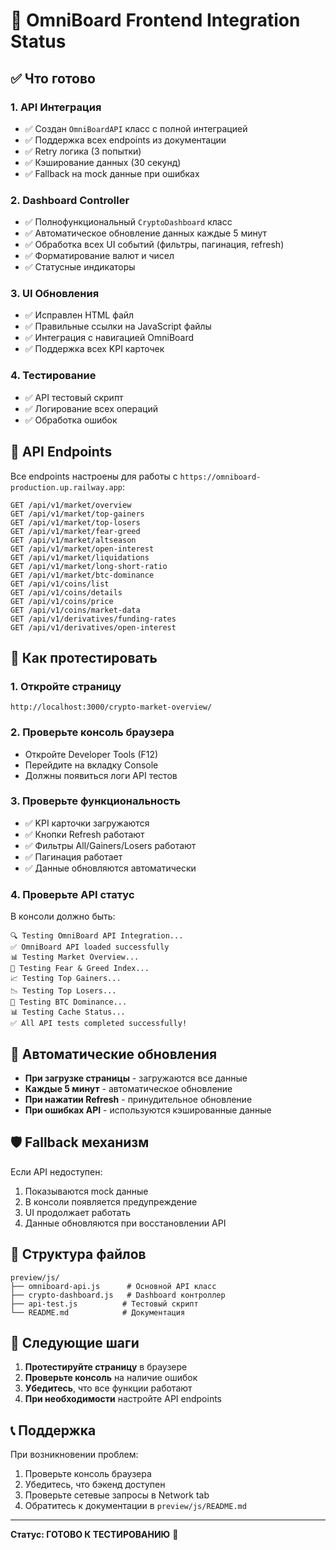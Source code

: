 # 🚀 OmniBoard Frontend Integration Status

## ✅ Что готово

### 1. **API Интеграция**
- ✅ Создан `OmniBoardAPI` класс с полной интеграцией
- ✅ Поддержка всех endpoints из документации
- ✅ Retry логика (3 попытки)
- ✅ Кэширование данных (30 секунд)
- ✅ Fallback на mock данные при ошибках

### 2. **Dashboard Controller**
- ✅ Полнофункциональный `CryptoDashboard` класс
- ✅ Автоматическое обновление данных каждые 5 минут
- ✅ Обработка всех UI событий (фильтры, пагинация, refresh)
- ✅ Форматирование валют и чисел
- ✅ Статусные индикаторы

### 3. **UI Обновления**
- ✅ Исправлен HTML файл
- ✅ Правильные ссылки на JavaScript файлы
- ✅ Интеграция с навигацией OmniBoard
- ✅ Поддержка всех KPI карточек

### 4. **Тестирование**
- ✅ API тестовый скрипт
- ✅ Логирование всех операций
- ✅ Обработка ошибок

## 🔗 API Endpoints

Все endpoints настроены для работы с `https://omniboard-production.up.railway.app`:

```
GET /api/v1/market/overview
GET /api/v1/market/top-gainers
GET /api/v1/market/top-losers
GET /api/v1/market/fear-greed
GET /api/v1/market/altseason
GET /api/v1/market/open-interest
GET /api/v1/market/liquidations
GET /api/v1/market/long-short-ratio
GET /api/v1/market/btc-dominance
GET /api/v1/coins/list
GET /api/v1/coins/details
GET /api/v1/coins/price
GET /api/v1/coins/market-data
GET /api/v1/derivatives/funding-rates
GET /api/v1/derivatives/open-interest
```

## 🧪 Как протестировать

### 1. **Откройте страницу**
```
http://localhost:3000/crypto-market-overview/
```

### 2. **Проверьте консоль браузера**
- Откройте Developer Tools (F12)
- Перейдите на вкладку Console
- Должны появиться логи API тестов

### 3. **Проверьте функциональность**
- ✅ KPI карточки загружаются
- ✅ Кнопки Refresh работают
- ✅ Фильтры All/Gainers/Losers работают
- ✅ Пагинация работает
- ✅ Данные обновляются автоматически

### 4. **Проверьте API статус**
В консоли должно быть:
```
🔍 Testing OmniBoard API Integration...
✅ OmniBoard API loaded successfully
📊 Testing Market Overview...
🧠 Testing Fear & Greed Index...
📈 Testing Top Gainers...
📉 Testing Top Losers...
💎 Testing BTC Dominance...
📊 Testing Cache Status...
✅ All API tests completed successfully!
```

## 🔄 Автоматические обновления

- **При загрузке страницы** - загружаются все данные
- **Каждые 5 минут** - автоматическое обновление
- **При нажатии Refresh** - принудительное обновление
- **При ошибках API** - используются кэшированные данные

## 🛡️ Fallback механизм

Если API недоступен:
1. Показываются mock данные
2. В консоли появляется предупреждение
3. UI продолжает работать
4. Данные обновляются при восстановлении API

## 📁 Структура файлов

```
preview/js/
├── omniboard-api.js      # Основной API класс
├── crypto-dashboard.js   # Dashboard контроллер
├── api-test.js          # Тестовый скрипт
└── README.md            # Документация
```

## 🚀 Следующие шаги

1. **Протестируйте страницу** в браузере
2. **Проверьте консоль** на наличие ошибок
3. **Убедитесь**, что все функции работают
4. **При необходимости** настройте API endpoints

## 📞 Поддержка

При возникновении проблем:
1. Проверьте консоль браузера
2. Убедитесь, что бэкенд доступен
3. Проверьте сетевые запросы в Network tab
4. Обратитесь к документации в `preview/js/README.md`

---

**Статус: ГОТОВО К ТЕСТИРОВАНИЮ** 🎉
